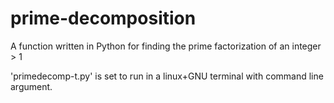 # prime-decomposition
A function written in Python for finding the prime factorization of an integer > 1

'primedecomp-t.py' is set to run in a linux+GNU terminal with command line argument.
